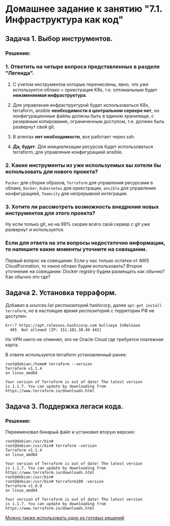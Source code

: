 # Домашнее задание к занятию "7.1. Инфраструктура как код"

## Задача 1. Выбор инструментов. 

### Решение:

### 1. Ответить на четыре вопроса представленных в разделе "Легенда".

1. С учетом инструментов которые перечислены, явно, что уже используется облако + оркестрация K8s, т.е. оптимальным будет **неизменяемая инфраструктура**.

2. Для управления инфраструктурой будет использоваться K8s, terraform, ansible **необходимости в центральном сервере нет**, но конфигурационные файлы должны быть в едином хранилище, с резервным копирование, ограниченным доступом, т.е. должен быть развернут свой git.

3. В агентах **нет необходимости**, все работает через ssh.

4. **Да, будет**. Для инициализации ресурсов будет использоваться terraform, для управления конфигурацией ansible.

### 2. Какие инструменты из уже используемых вы хотели бы использовать для нового проекта?

`Packer` для сборки образов, `Terraform` для управления ресурсами в облаке, `Docker`, `Kubernetes` для оркестрации, `ansible` для управления конфигурацией, `Teamcity` для непрерывной интеграции.

### 3. Хотите ли рассмотреть возможность внедрения новых инструментов для этого проекта?

Ну если только git, но на 99% скорее всего свой сервер с git уже развернут и используется.

### Если для ответа на эти вопросы недостаточно информации, то напишите какие моменты уточните на совещании.

Первый вопрос на совещании: Если у нас только остатки от AWS СloudFormation, то какое облако будем использовать?
Второе уточнение на совещании: Docker registry будем размещать как обычно? Как обычно это где? 

## Задача 2. Установка терраформ.

Добавил в sources.list респоизиторий hashicorp, далее `apt-get install terraform`, но в настоящее время респозиторий с территории РФ не доступен. 

```
Err:7 https://apt.releases.hashicorp.com bullseye InRelease
  405  Not allowed [IP: 151.101.38.49 443]
```

Но VPN никто не отменял, это не Oracle Cloud где требуется платежная карта.

В ответе используется terraform установленный ранее:

```
root@debian:/home# terraform --version
Terraform v1.1.4
on linux_amd64

Your version of Terraform is out of date! The latest version
is 1.1.7. You can update by downloading from https://www.terraform.io/downloads.html
```

## Задача 3. Поддержка легаси кода.

### Решение:

Переименовал бинарый файл и установил вторую версию:

```
root@debian:/usr/bin# 
root@debian:/usr/bin# terraform -version
Terraform v1.1.4
on linux_amd64

Your version of Terraform is out of date! The latest version
is 1.1.7. You can update by downloading from https://www.terraform.io/downloads.html
root@debian:/usr/bin# 
root@debian:/usr/bin# terraform108 -version
Terraform v1.0.8
on linux_amd64

Your version of Terraform is out of date! The latest version
is 1.1.7. You can update by downloading from https://www.terraform.io/downloads.html
```

[Можно также использовать одно из готовых решений](https://github.com/tfutils/tfenv)

